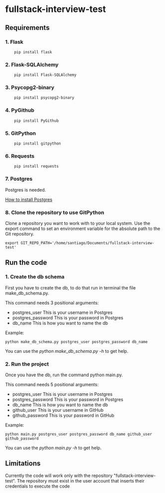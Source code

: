 # fullstack-interview-test

## Requirements

### 1. Flask
```
    pip install flask
```
### 2. Flask-SQLAlchemy
```
    pip install Flask-SQLAlchemy
```
### 3. Psycopg2-binary
```
    pip install psycopg2-binary
```
### 4. PyGithub
```
    pip install PyGithub
```
### 5. GitPython
```
    pip install gitpython
```
### 6. Requests
```
    pip install requests
```
### 7. Postgres
Postgres is needed.

[How to install Postgres](https://www.digitalocean.com/community/tutorials/como-instalar-y-utilizar-postgresql-en-ubuntu-18-04-es)

### 8. Clone the repository to use GitPython

Clone a repository you want to work with to your local system.
Use the export command to set an environment variable for the absolute path to the Git repository.
```
export GIT_REPO_PATH='/home/santiago/Documents/fullstack-interview-test'
```

## Run the code

### 1. Create the db schema

First you have to create the db, to do that run in terminal the file make_db_schema.py.

This command needs 3 positional arguments:
* postgres_user      This is your username in Postgres
* postgres_password  This is your password in Postgres
* db_name            This is how you want to name the db

Example:
```
python make_db_schema.py postgres_user postgres_password db_name
```

You can use the _python make_db_schema.py -h_ to get help.

### 2. Run the project

Once you have the db, run the command python main.py.

This command needs 5 positional arguments:
* postgres_user      This is your username in Postgres
* postgres_password  This is your password in Postgres
* db_name            This is how you want to name the db
* github_user        This is your username in GitHub
* github_password    This is your password in GitHub

Example:
```
python main.py postgres_user postgres_password db_name github_user github_password
```

You can use the _python main.py -h_ to get help.

## Limitations
Currently the code will work only with the repository "fullstack-interview-test". 
The repository must exist in the user account that inserts their credentials to execute the code

